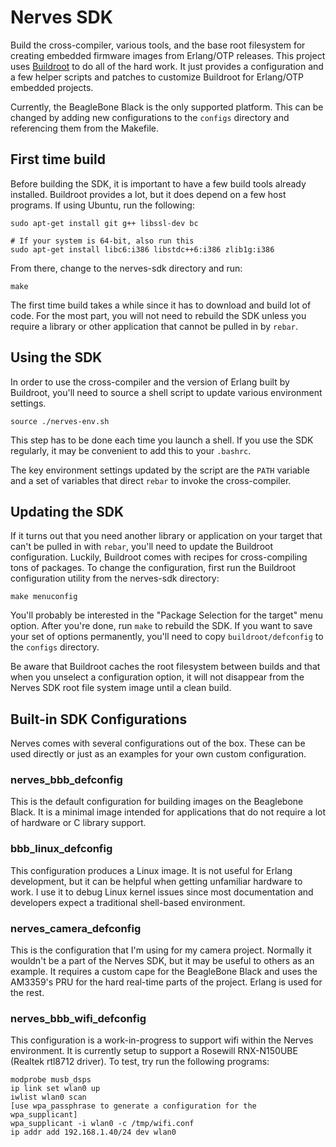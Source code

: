 # Nerves SDK

Build the cross-compiler, various tools, and the base root filesystem
for creating embedded firmware images from Erlang/OTP releases. This
project uses [Buildroot](http://buildroot.net/) to do all of the hard
work. It just provides a configuration and a few helper scripts and
patches to customize Buildroot for Erlang/OTP embedded projects.

Currently, the BeagleBone Black is the only supported platform. This
can be changed by adding new configurations to the `configs` directory and
referencing them from the Makefile.

## First time build

Before building the SDK, it is important to have a few build tools
already installed. Buildroot provides a lot, but it does depend on
a few host programs. If using Ubuntu, run the following:

    sudo apt-get install git g++ libssl-dev bc

    # If your system is 64-bit, also run this
	sudo apt-get install libc6:i386 libstdc++6:i386 zlib1g:i386

From there, change to the nerves-sdk directory and run:

    make

The first time build takes a while since it has to download and
build lot of code. For the most part, you will not need to rebuild
the SDK unless you require a library or other application that
cannot be pulled in by `rebar`.

## Using the SDK

In order to use the cross-compiler and the version of Erlang built by
Buildroot, you'll need to source a shell script to update various
environment settings.

    source ./nerves-env.sh

This step has to be done each time you launch a shell. If you use
the SDK regularly, it may be convenient to add this to your `.bashrc`.

The key environment settings updated by the script are the `PATH`
variable and a set of variables that direct `rebar` to invoke the
cross-compiler.

## Updating the SDK

If it turns out that you need another library or application on
your target that can't be pulled in with `rebar`, you'll need
to update the Buildroot configuration. Luckily, Buildroot comes
with recipes for cross-compiling tons of packages. To change the
configuration, first run the Buildroot configuration utility from
the nerves-sdk directory:

    make menuconfig

You'll probably be interested in the "Package Selection for the target"
menu option. After you're done, run `make` to rebuild the SDK. If you
want to save your set of options permanently, you'll need to copy
`buildroot/defconfig` to the `configs` directory.

Be aware that Buildroot caches the root filesystem between builds
and that when you unselect a configuration option, it will not
disappear from the Nerves SDK root file system image until a clean
build.

## Built-in SDK Configurations

Nerves comes with several configurations out of the box. These can be
used directly or just as an examples for your own custom configuration.

### nerves_bbb_defconfig

This is the default configuration for building images on the Beaglebone
Black. It is a minimal image intended for applications that do not require
a lot of hardware or C library support.

### bbb_linux_defconfig

This configuration produces a Linux image. It is not useful for Erlang
development, but it can be helpful when getting unfamiliar hardware to work.
I use it to debug Linux kernel issues since most documentation and
developers expect a traditional shell-based environment.

### nerves_camera_defconfig

This is the configuration that I'm using for my camera project. Normally
it wouldn't be a part of the Nerves SDK, but it may be useful to others as
an example. It requires a custom cape for the BeagleBone Black and uses the
AM3359's PRU for the hard real-time parts of the project. Erlang is used
for the rest.

### nerves_bbb_wifi_defconfig

This configuration is a work-in-progress to support wifi within the Nerves
environment. It is currently setup to support a Rosewill RNX-N150UBE (Realtek
rtl8712 driver). To test, try run the following programs:

```
modprobe musb_dsps
ip link set wlan0 up
iwlist wlan0 scan
[use wpa_passphrase to generate a configuration for the wpa_supplicant]
wpa_supplicant -i wlan0 -c /tmp/wifi.conf
ip addr add 192.168.1.40/24 dev wlan0
```

